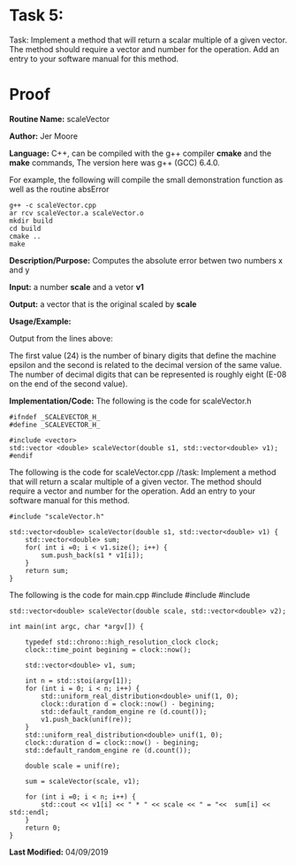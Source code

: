 # Task 5:
Task: Implement a method that will return a scalar multiple of a given vector. The method should require a vector and number for the operation. Add an entry to your software manual for this method.
# Proof

**Routine Name:**          scaleVector

**Author:** Jer Moore

**Language:** C++, can be compiled with the g++ compiler **cmake** and the **make** commands, The version here was g++ (GCC) 6.4.0.

For example, the following will compile the small demonstration function as well as the routine absError

    g++ -c scaleVector.cpp
	ar rcv scaleVector.a scaleVector.o
	mkdir build
	cd build
	cmake ..
	make



**Description/Purpose:**  Computes the absolute error betwen two numbers x and y

**Input:**  a number **scale** and a vetor **v1**

**Output:**  a vector that is the original scaled by **scale**

**Usage/Example:**

Output from the lines above:

The first value (24) is the number of binary digits that define the machine epsilon and the second is related to the
decimal version of the same value. The number of decimal digits that can be represented is roughly eight (E-08 on the
end of the second value).

**Implementation/Code:** The following is the code for scaleVector.h

	#ifndef _SCALEVECTOR_H_
	#define _SCALEVECTOR_H_

	#include <vector>
	std::vector <double> scaleVector(double s1, std::vector<double> v1);
	#endif

The following is the code for scaleVector.cpp
	//task: Implement a method that will return a scalar multiple of a given vector. The method should require a vector and number for the operation. Add an entry to your software manual for this method.

	#include "scaleVector.h"

	std::vector<double> scaleVector(double s1, std::vector<double> v1) {
		std::vector<double> sum;
		for( int i =0; i < v1.size(); i++) {
			sum.push_back(s1 * v1[i]);
		}
		return sum;
	}

The following is the code for main.cpp
	#include <iostream>
	#include <chrono>
	#include <random>

	std::vector<double> scaleVector(double scale, std::vector<double> v2);

	int main(int argc, char *argv[]) {

		typedef std::chrono::high_resolution_clock clock;
		clock::time_point begining = clock::now();

		std::vector<double> v1, sum;

		int n = std::stoi(argv[1]);
		for (int i = 0; i < n; i++) {
			std::uniform_real_distribution<double> unif(1, 0);
			clock::duration d = clock::now() - begining;
			std::default_random_engine re (d.count());
			v1.push_back(unif(re));
		}
		std::uniform_real_distribution<double> unif(1, 0);
		clock::duration d = clock::now() - begining;
		std::default_random_engine re (d.count());

		double scale = unif(re);

		sum = scaleVector(scale, v1);

		for (int i =0; i < n; i++) {
			std::cout << v1[i] << " * " << scale << " = "<<  sum[i] << std::endl;
		}
		return 0;
	}

**Last Modified:** 04/09/2019
